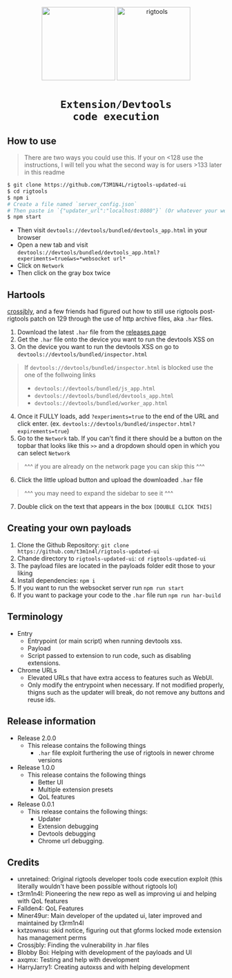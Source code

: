 <p align=center><img src="https://raw.githubusercontent.com/T3M1N4L/rigtools-updated-ui/refs/heads/main/rigtools-bounce.gif" height="170vh"/> <img alt="rigtools" src="https://github.com/user-attachments/assets/f491a85e-9fd7-4fe4-979f-1fa70a1b630e"  PRAHITS RIGTOOOLS height="170vh"></p>

# <p align=center><code>Extension/Devtools code execution</code></p> 
## How to use

> There are two ways you could use this. If your on <128 use the instructions, I will tell you what the second way is for users >133 later in this readme
```sh
$ git clone https://github.com/T3M1N4L/rigtools-updated-ui 
$ cd rigtools
$ npm i
# Create a file named `server_config.json`
# Then paste in `{"updater_url":"localhost:8080"}` (Or whatever your websocket URL is)
$ npm start
```
- Then visit `devtools://devtools/bundled/devtools_app.html` in your browser
- Open a new tab and visit `devtools://devtools/bundled/devtools_app.html?experiments=true&ws=*websocket url*`
- Click on `Network`
- Then click on the gray box twice

## Hartools
[crossjbly](https://github.com/crossjbly/), and a few friends had figured out how to still use rigtools post-rigtools patch on 129 through the use of http archive files, aka `.har` files. 
1. Download the latest `.har` file from the [releases page](https://github.com/t3m1n4l/rigtools-updated-ui/releases/latest/)
2. Get the `.har` file onto the device you want to run the devtools XSS on
3. On the device you want to run the devtools XSS on go to `devtools://devtools/bundled/inspector.html`
> If `devtools://devtools/bundled/inspector.html` is blocked use the one of the follwoing links
> * `devtools://devtools/bundled/js_app.html`
> * `devtools://devtools/bundled/devtools_app.html`
> * `devtools://devtools/bundled/worker_app.html`
4. Once it FULLY loads, add `?experiments=true` to the end of the URL and click enter. (ex. `devtools://devtools/bundled/inspector.html?expirements=true`)
5. Go to the `Network` tab. If you can't find it there should be a button on the topbar that looks like this `>>` and a dropdown should open in which you can select `Network`
> ^^^ if you are already on the network page you can skip this ^^^
6. Click the little upload button and upload the downloaded `.har` file
> ^^^ you may need to expand the sidebar to see it ^^^
7. Double click on the text that appears in the box `[DOUBLE CLICK THIS]`

## Creating your own payloads
1. Clone the Github Repository: `git clone https://github.com/t3m1n4l/rigtools-updated-ui`
2. Chande directory to `rigtools-updated-ui`: `cd rigtools-updated-ui`
3. The payload files are located in the payloads folder edit those to your liking
4. Install dependencies: `npm i`
5. If you want to run the websocket server run `npm run start`
6. If you want to package your code to the `.har` file run `npm run har-build`

## Terminology
- Entry
  - Entrypoint (or main script) when running devtools xss.
  - Payload
  - Script passed to extension to run code, such as disabling extensions.
- Chrome URLs
  - Elevated URLs that have extra access to features such as WebUI.
  - Only modify the entrypoint when necessary. If not modified properly, thigns such as the updater will break, do not remove any buttons and reuse ids.

## Release information
- Release 2.0.0
  - This release contains the following things
    - `.har` file exploit furthering the use of rigtools in newer chrome versions
- Release 1.0.0
  - This release contains the following things
    - Better UI
    - Multiple extension presets
    - QoL features
- Release 0.0.1
  - This release contains the following things:
    - Updater
    - Extension debugging
    - Devtools debugging
    - Chrome url debugging.

## Credits
  - unretained: Original rigtools developer tools code execution exploit (this literally wouldn't have been possible without rigtools lol)
  - t3rm1n4l: Pioneering the new repo as well as improving ui and helping with QoL features 
  - Fallden4: QoL Features
  - Miner49ur: Main developer of the updated ui, later improved and maintained by t3rm1n4l
  - kxtzownsu: skid notice, figuring out that gforms locked mode extension has management perms
  - Crossjbly: Finding the vulnerability in .har files
  - Blobby Boi: Helping with development of the payloads and UI
  - axqmx: Testing and help with development
  - HarryJarry1: Creating autoxss and with helping development
